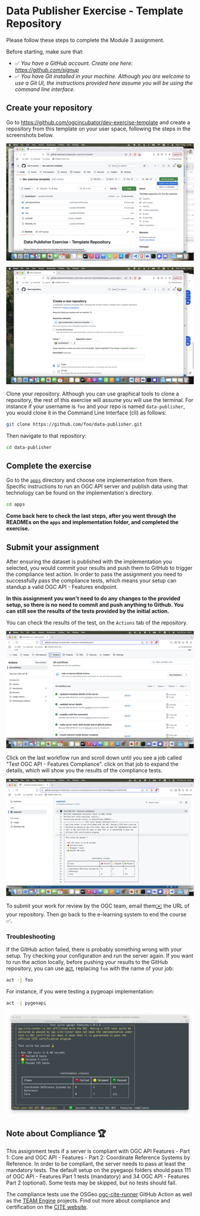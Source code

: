 # Data Publisher Exercise - Template Repository

Please follow these steps to complete the Module 3 assignment.

Before starting, make sure that:

- ✅ *You have a GitHub account. Create one here: https://github.com/signup*
- ✅ *You have Git installed in your machine. Although you are welcome to use a Git UI, the instructions provided here assume you will be using the command line interface.*

## Create your repository

Go to https://github.com/ogcincubator/dev-exercise-template and create a repository from this template on your user space, following the steps in the screenshots below.

![Create repo on GitHub - step 1](./img/github1.png)

![Create repo on GitHub - step 2](./img/github2.png)

Clone your repository. Although you can use graphical tools to clone a repository, the rest of this exercise will assume you will use the terminal. For instance if your username is `foo` and your repo is named `data-publisher`, you would clone it in the Command Line Interface (cli) as follows:

```bash
git clone https://github.com/foo/data-publisher.git
```

Then navigate to that repository:

```bash
cd data-publisher
```

## Complete the exercise

Go to the [`apps`](./apps/) directory and choose one implementation from there. Specific instructions to run an OGC API server and publish data using that technology can be found on the implementation's directory.

```bash
cd apps
```

**Come back here to check the last steps, after you went through the READMEs on the `apps` and implementation folder, and completed the exercise.**

## Submit your assignment

After ensuring the dataset is published with the implementation you selected, you would commit your results and push them to GitHub to trigger the compliance test action. In order to pass the assignment you need to successfully pass the compliance tests, which means your setup can standup a valid OGC API - Features endpoint.

**In this assignment you won't need to do any changes to the provided setup, so there is no need to commit and push anything to Github. You can still see the results of the tests provided by the initial action.**

You can check the results of the test, on the `Actions` tab of the repository.

![Check the output of the GitHub action](./img/github3.png)

Click on the last workflow run and scroll down until you see a job called "Test OGC API - Features Compliance". click on that job to expand the details, which will show you the results of the compliance tests.

![Check the output of the GitHub action](./img/github_action.png)

To submit your work for review by the OGC team, email them[✉️](mailto:training@ogc.org) the URL of your repository. Then go back to the e-learning system to end the course ✅.

### Troubleshooting

If the GitHub action failed, there is probably something wrong with your setup. Try checking your configuration and run the server again. If you want to run the action locally, before pushing your results to the GitHub repository, you can use [act](https://github.com/nektos/act), replacing `foo` with the name of your job: 

```bash
act -j foo
```

For instance, if you were testing a pygeoapi implementation:

```bash
act -j pygeoapi
```

![Act output on a console](./img/act-output.png)

## Note about Compliance 🏆

This assignment tests if a server is compliant with OGC API Features - Part 1: Core and OGC API - Features - Part 2: Coordinate Reference Systems by Reference. In order to be compliant, the server needs to pass at least the mandatory tests. The default setup on the pyegaopi folders should pass 111 of OGC API - Features Part 1 tests (mandatory) and 34 OGC API - Features Part 2 (optional). Some tests may be skipped, but no tests should fail.

The compliance tests use the OSGeo [ogc-cite-runner](https://github.com/OSGeo/ogc-cite-runner) GitHub Action as well as the [TEAM Engine](https://github.com/opengeospatial/teamengine) projects. Find out more about compliance and certification on the [CITE website](https://cite.opengeospatial.org/teamengine).
